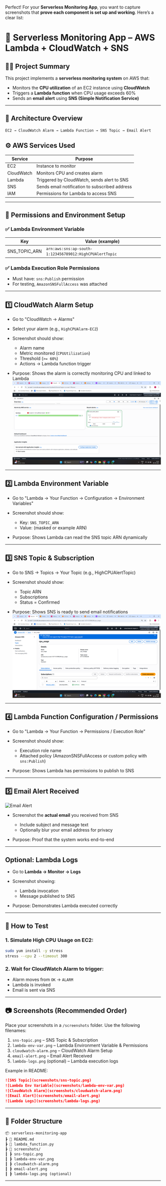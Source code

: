 


Perfect! For your **Serverless Monitoring App**, you want to capture screenshots that **prove each component is set up and working**. Here’s a clear list:

# 📡 Serverless Monitoring App – AWS Lambda + CloudWatch + SNS

## 👨‍💻 Project Summary

This project implements a **serverless monitoring system** on AWS that:

* Monitors the **CPU utilization** of an EC2 instance using **CloudWatch**
* Triggers a **Lambda function** when CPU usage exceeds 60%
* Sends an **email alert** using **SNS (Simple Notification Service)**

---

## 🧩 Architecture Overview

```
EC2 → CloudWatch Alarm → Lambda Function → SNS Topic → Email Alert
```
## ⚙️ AWS Services Used

| Service    | Purpose                                        |
| ---------- | ---------------------------------------------- |
| EC2        | Instance to monitor                            |
| CloudWatch | Monitors CPU and creates alarm                 |
| Lambda     | Triggered by CloudWatch, sends alert to SNS    |
| SNS        | Sends email notification to subscribed address |
| IAM        | Permissions for Lambda to access SNS           |

---

## 🔐 Permissions and Environment Setup

### ✅ Lambda Environment Variable

| Key             | Value (example)                                         |
| --------------- | ------------------------------------------------------- |
| SNS\_TOPIC\_ARN | `arn:aws:sns:ap-south-1:123456789012:HighCPUAlertTopic` |

### ✅ Lambda Execution Role Permissions

* Must have: `sns:Publish` permission
* For testing, `AmazonSNSFullAccess` was attached

---

## 1️⃣ CloudWatch Alarm Setup

* Go to "CloudWatch → Alarms"
* Select your alarm (e.g., `HighCPUAlarm-EC2`)
* Screenshot should show:

  * Alarm name
  * Metric monitored (`CPUUtilization`)
  * Threshold (`>= 60%`)
  * Actions → Lambda function trigger
* Purpose: Shows the alarm is correctly monitoring CPU and linked to Lambda
![alt text](<Screenshot 2025-09-08 134244.png>)
---

## 2️⃣ Lambda Environment Variable

* Go to "Lambda → Your Function → Configuration → Environment Variables"
* Screenshot should show:

  * Key: `SNS_TOPIC_ARN`
  * Value: (masked or example ARN)
* Purpose: Shows Lambda can read the SNS topic ARN dynamically

---

## 3️⃣ SNS Topic & Subscription

* Go to SNS → Topics → Your Topic (e.g., HighCPUAlertTopic)
* Screenshot should show:

  * Topic ARN
  * Subscriptions
  * Status = Confirmed
* Purpose: Shows SNS is ready to send email notifications
![alt text](<Screenshot 2025-09-08 134212.png>)
---

## 4️⃣ **Lambda Function Configuration / Permissions**

* Go to "Lambda → Your Function → Permissions / Execution Role"
* Screenshot should show:

  * Execution role name
  * Attached policy (AmazonSNSFullAccess or custom policy with `sns:Publish`)
* Purpose: Shows Lambda has permissions to publish to SNS

---

## 5️⃣ **Email Alert Received**
![Email Alert](screenshots/email-alert.png)

* Screenshot the **actual email** you received from SNS

  * Include subject and message text
  * Optionally blur your email address for privacy
* Purpose: Proof that the system works end-to-end

---

## Optional: **Lambda Logs**

* Go to **Lambda → Monitor → Logs**
* Screenshot showing:

  * Lambda invocation
  * Message published to SNS
* Purpose: Demonstrates Lambda executed correctly

---

## 🧪 How to Test

### 1. Simulate High CPU Usage on EC2:

```bash
sudo yum install -y stress
stress --cpu 2 --timeout 300
```

### 2. Wait for CloudWatch Alarm to trigger:

* Alarm moves from `OK` → `ALARM`
* Lambda is invoked
* Email is sent via SNS

---

## 📷 Screenshots (Recommended Order)

Place your screenshots in a `/screenshots` folder. Use the following filenames:

1. `sns-topic.png` – SNS Topic & Subscription
2. `lambda-env-var.png` – Lambda Environment Variable & Permissions
3. `cloudwatch-alarm.png` – CloudWatch Alarm Setup
4. `email-alert.png` – Email Alert Received
5. `lambda-logs.png` (optional) – Lambda execution logs

Example in README:

```markdown
![SNS Topic](screenshots/sns-topic.png)
![Lambda Env Variable](screenshots/lambda-env-var.png)
![CloudWatch Alarm](screenshots/cloudwatch-alarm.png)
![Email Alert](screenshots/email-alert.png)
![Lambda Logs](screenshots/lambda-logs.png)
```

---

## 📁 Folder Structure

```
📦 serverless-monitoring-app
┣ 📄 README.md
┣ 📄 lambda_function.py
┣ 📂 screenshots/
┃ ┣ sns-topic.png
┃ ┣ lambda-env-var.png
┃ ┣ cloudwatch-alarm.png
┃ ┣ email-alert.png
┃ ┣ lambda-logs.png (optional)
```

---

